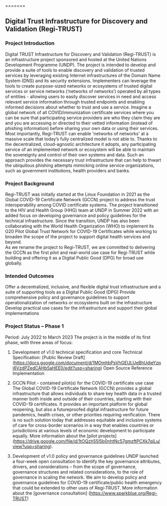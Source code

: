 

=======

## Digital Trust Infrastructure for Discovery and Validation (Regi-TRUST)

### Project Introduction 

Digital TRUST Infrastructure for Discovery and Validation (Regi-TRUST) is an infrastructure project sponsored and hosted at the United Nations Development Programme (UNDP). The project is intended to develop and provide a suite of tools to enable discovery and validation of trusted services by leveraging existing Internet infrastructures of the Domain Name System (DNS) and its security extensions. 
Implementers can leverage the tools to create purpose-sized networks or ecosystems of trusted digital services or service networks (‘networks of networks’) operated by all types of entities - allowing users to easily discover services in need and access relevant service information through trusted endpoints and enabling informed decisions about whether to trust and use a service. Imagine a global network of all COVID/immunization certificate services where you can be sure that participating service providers are who they claim they are and you are accessing or directed to their vetted information (instead of phishing information) before sharing your own data or using their services.
Most importantly, Regi-TRUST can enable 'networks of networks' at a massive scale that today’s fully centralized model is not able to. Thanks to the decentralized, cloud-agnostic architecture it adopts, any participating service of an implemented network or ecosystem will be able to maintain the sovereignty and control of their own systems and data. Such an approach provides the necessary trust infrastructure that can help to thwart the ubiquitous phishing attempts mimicking online service organizations, such as government institutions, health providers and banks.  

### Project Background

Regi-TRUST was initially started at the Linux Foundation in 2021 as the Global COVID-19 Certificate Network (GCCN) project to address the trust interoperability among COVID certificate systems. The project transitioned to the HIV and Health Group (HHG) team at UNDP in Summer 2022 with an added focus on developing governance and policy guidelines for the technical infrastructure. Since the transition, UNDP has also been collaborating with the World Health Organization (WHO) to implement its G20 Pilot Global Trust Network for COVID-19 Certificates while working to broaden the scope of the project to support digital health services and beyond.   
As we rename the project to Regi-TRUST, we are committed to delivering the GCCN as the first pilot and real-world use case for Regi-TRUST while building and offering it as a Digital Public Good (DPG) for broad use globally.  


### Intended Outcomes
Offer a decentralized, inclusive, and flexible digital trust infrastructure and a suite of supporting tools as a Digital Public Good (DPG) 
Provide comprehensive policy and governance guidelines to support operationalization of networks or ecosystems built on the infrastructure 
Develop practical use cases for the infrastructure and support their global implementations 


### Project Status – Phase 1  
Period: July 2022 to March 2023 
The project is in the middle of its first phase, with three areas of focus:  
1. Development of v1.0 technical specification and core
Technical Specification: [Public Review Draft] (https://docs.google.com/document/d/1MOmhbPsVhGEULUeBhUdieYzpi6VzdPZedCAHb5aHEE0/edit?usp=sharing)
Open Source Reference Implementation


2. GCCN Pilot - contained pilot(s) for the COVID-19 certificate use case
The Global COVID-19 Certificate Network (GCCN) provides a global infrastructure that allows individuals to share key health data in a trusted manner both inside and outside of their countries, starting with their COVID-19 certificates. It provides an important platform for global reopening, but also a futureproofed digital infrastructure for future pandemics, health crises, or other priorities requiring verification. There is no such solution today that addresses equitable and inclusive systems of care for cross-border scenarios in a way that enables countries or jurisdictions at various levels of economic development to participate equally.
More information about the [pilot projects] (https://drive.google.com/file/d/1tOQzh55l5b0nhtNc57gmzftPCXk7qjLu/view?usp=sharing).  
 
3. Development of v1.0 policy and governance guidelines
UNDP launched a four-week open consultation to identify the key governance attributes, drivers, and considerations – from the scope of governance, governance structures and related considerations, to the role of governance in scaling the network. We aim to develop policy and governance guidelines for COVID-19 certificate/public health emergency that could be extended to other uses of Regi-TRUST.
More information about the [governance consultation] (https://www.sparkblue.org/Regi-TRUST)

